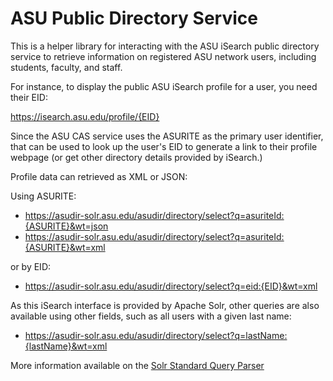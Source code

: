 ASU Public Directory Service
=========================

This is a helper library for interacting with the ASU iSearch public directory service to retrieve information on registered ASU network users, including students, faculty, and staff.

For instance, to display the public ASU iSearch profile for a user, you need their EID:

https://isearch.asu.edu/profile/{EID}

Since the ASU CAS service uses the ASURITE as the primary user identifier, that can be used to look up the user's EID to generate a link to their profile webpage (or get other directory details provided by iSearch.)

Profile data can retrieved as XML or JSON:

Using ASURITE:
* https://asudir-solr.asu.edu/asudir/directory/select?q=asuriteId:{ASURITE}&wt=json
* https://asudir-solr.asu.edu/asudir/directory/select?q=asuriteId:{ASURITE}&wt=xml

or by EID:
* https://asudir-solr.asu.edu/asudir/directory/select?q=eid:{EID}&wt=xml

As this iSearch interface is provided by Apache Solr, other queries are also available using other fields, such as all users with a given last name:
* https://asudir-solr.asu.edu/asudir/directory/select?q=lastName:{lastName}&wt=xml

More information available on the [Solr Standard Query Parser](https://cwiki.apache.org/confluence/display/solr/The+Standard+Query+Parser)
